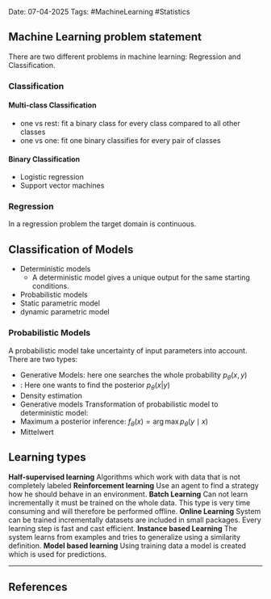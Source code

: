 Date: 07-04-2025
Tags: #MachineLearning #Statistics 
## Machine Learning problem statement
There are two different problems in machine learning: Regression and Classification.
### Classification
#### Multi-class Classification
- one vs rest: fit a binary class for every class compared to all other classes
- one vs one: fit one binary classifies for every pair of classes
#### Binary Classification
- Logistic regression
- Support vector machines
### Regression
In a regression problem the target domain is continuous.
## Classification of Models
- Deterministic models
	- A deterministic model gives a unique output for the same starting conditions.
- Probabilistic models 
- Static parametric model
- dynamic parametric model
### Probabilistic Models
A probabilistic model take uncertainty of input parameters into account. There are two types:
- Generative Models: here one searches the whole probability $p_\theta (x,y)$ 
- : Here one wants to find the posterior $p_\theta (x | y)$
- Density estimation
- Generative models
Transformation of probabilistic model to deterministic model:
- Maximum a posterior inference: $f_\theta (x) = \arg\max p_\theta (y \mid x)$
- Mittelwert
## Learning types
**Half-supervised learning**
Algorithms which work with data that is not completely labeled
**Reinforcement learning**
Use an agent to find a strategy how he should behave in an environment.
**Batch Learning** 
Can not learn incrementally it must be trained on the whole data. This type is very time consuming and will therefore be performed offline.
**Online Learning**
System can be trained incrementally datasets are included in small packages. Every learning step is fast and cast efficient.
**Instance based Learning**
The system learns from examples and tries to generalize using a similarity definition.
**Model based learning**
Using training data a model is created which is used for predictions.

---
## References
